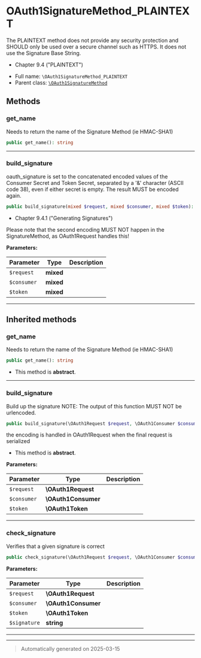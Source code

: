 
# OAuth1SignatureMethod_PLAINTEXT

The PLAINTEXT method does not provide any security protection and SHOULD only be used
over a secure channel such as HTTPS. It does not use the Signature Base String.

- Chapter 9.4 ("PLAINTEXT")

* Full name: `\OAuth1SignatureMethod_PLAINTEXT`
* Parent class: [`\OAuth1SignatureMethod`](./OAuth1SignatureMethod.md)




## Methods


### get_name

Needs to return the name of the Signature Method (ie HMAC-SHA1)

```php
public get_name(): string
```












***

### build_signature

oauth_signature is set to the concatenated encoded values of the Consumer Secret and
Token Secret, separated by a '&' character (ASCII code 38), even if either secret is
empty. The result MUST be encoded again.

```php
public build_signature(mixed $request, mixed $consumer, mixed $token): string
```

- Chapter 9.4.1 ("Generating Signatures")

Please note that the second encoding MUST NOT happen in the SignatureMethod, as
OAuth1Request handles this!






**Parameters:**

| Parameter | Type | Description |
|-----------|------|-------------|
| `$request` | **mixed** |  |
| `$consumer` | **mixed** |  |
| `$token` | **mixed** |  |





***


## Inherited methods


### get_name

Needs to return the name of the Signature Method (ie HMAC-SHA1)

```php
public get_name(): string
```




* This method is **abstract**.







***

### build_signature

Build up the signature
NOTE: The output of this function MUST NOT be urlencoded.

```php
public build_signature(\OAuth1Request $request, \OAuth1Consumer $consumer, \OAuth1Token $token): string
```

the encoding is handled in OAuth1Request when the final
request is serialized


* This method is **abstract**.



**Parameters:**

| Parameter | Type | Description |
|-----------|------|-------------|
| `$request` | **\OAuth1Request** |  |
| `$consumer` | **\OAuth1Consumer** |  |
| `$token` | **\OAuth1Token** |  |





***

### check_signature

Verifies that a given signature is correct

```php
public check_signature(\OAuth1Request $request, \OAuth1Consumer $consumer, \OAuth1Token $token, string $signature): bool
```








**Parameters:**

| Parameter | Type | Description |
|-----------|------|-------------|
| `$request` | **\OAuth1Request** |  |
| `$consumer` | **\OAuth1Consumer** |  |
| `$token` | **\OAuth1Token** |  |
| `$signature` | **string** |  |





***


***
> Automatically generated on 2025-03-15
